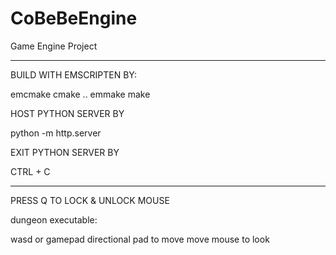 # CoBeBeEngine

Game Engine Project

----------------------------------------

BUILD WITH EMSCRIPTEN BY:

emcmake cmake ..
emmake make

HOST PYTHON SERVER BY

python -m http.server

EXIT PYTHON SERVER BY

CTRL + C

----------------------------------------

PRESS Q TO LOCK & UNLOCK MOUSE

dungeon executable:

wasd or gamepad directional pad to move
move mouse to look